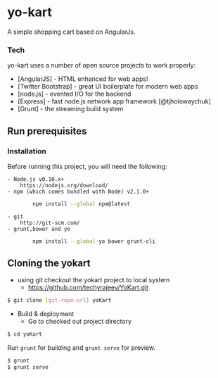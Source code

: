 # yo-kart
A simple shopping cart based on AngularJs.
### Tech

yo-kart uses a number of open source projects to work properly:

* [AngularJS] - HTML enhanced for web apps!
* [Twitter Bootstrap] - great UI boilerplate for modern web apps
* [node.js] - evented I/O for the backend
* [Express] - fast node.js network app framework [@tjholowaychuk]
* [Grunt] - the streaming build system
## Run prerequisites
### Installation
Before running this project, you will need the following:

    - Node.js v0.10.x+
        https://nodejs.org/download/
    - npm (which comes bundled with Node) v2.1.0+
```sh
        npm install --global npm@latest
```
    - git
        http://git-scm.com/
    - grunt,bower and yo
```sh
        npm install --global yo bower grunt-cli
```
## Cloning the yokart
- using git checkout the yokart project to local system
     - https://github.com/techyrajeev/YoKart.git
```sh
$ git clone [git-repo-url] yoKart
```
- Build & deployment
    - Go to checked out project directory 
```sh
$ cd yoKart
```
Run `grunt` for building and `grunt serve` for preview.
```sh
$ grunt
$ grunt serve
```
